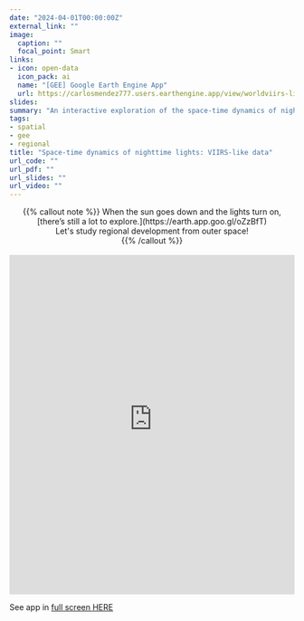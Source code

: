 ```yaml
---
date: "2024-04-01T00:00:00Z"
external_link: ""
image:
  caption: ""
  focal_point: Smart
links:
- icon: open-data
  icon_pack: ai
  name: "[GEE] Google Earth Engine App"
  url: https://carlosmendez777.users.earthengine.app/view/worldviirs-like
slides:
summary: "An interactive exploration of the space-time dynamics of nighttime lights using VIIRS-like data."
tags:
- spatial
- gee
- regional
title: "Space-time dynamics of nighttime lights: VIIRS-like data"
url_code: ""
url_pdf: ""
url_slides: ""
url_video: ""
---
```


<center>
{{% callout note %}}
When the sun goes down and the lights turn on, [there’s still a lot to explore.](https://earth.app.goo.gl/oZzBfT) 
<br>
Let's study regional development from outer space!
<br>
{{% /callout %}}
</center>

<br>

<iframe height="600" width="100%" frameborder="no" src="https://carlosmendez777.users.earthengine.app/view/worldviirs-like?height=600"> </iframe>

<br>

See app in [full screen HERE](https://carlosmendez777.users.earthengine.app/view/worldviirs-like)